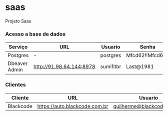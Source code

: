 # saas
Projeto Saas 


### Acesso a base de dados

Serviço|URL|Usuario|Senha
--|--|--|--
Postgres|-|postgres|Mfcd62!!Mfcd62!!
Dbeaver Admin|http://91.98.64.144:8978|sumifitbr|Last@1981

### Clientes

Cliente|URL|Usuario|Senha
--|--|--|--
Blackcode|https://auto.blackcode.com.br|guilherme@blackcode.com.br|XnRGd7HFHET4p6y
